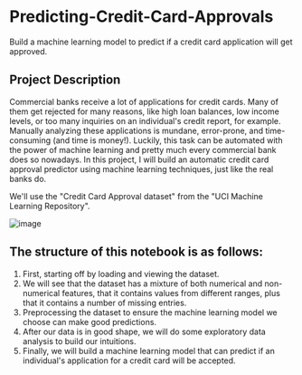 # Predicting-Credit-Card-Approvals
Build a machine learning model to predict if a credit card application will get approved.

## Project Description
Commercial banks receive a lot of applications for credit cards. Many of them get rejected for many reasons, like high loan balances, low income levels, or too many inquiries on an individual's credit report, for example. Manually analyzing these applications is mundane, error-prone, and time-consuming (and time is money!). Luckily, this task can be automated with the power of machine learning and pretty much every commercial bank does so nowadays. In this project, I will build an automatic credit card approval predictor using machine learning techniques, just like the real banks do.

We'll use the "Credit Card Approval dataset" from the "UCI Machine Learning Repository".

![image](https://user-images.githubusercontent.com/90105797/151461077-af7845e6-b404-4318-8852-d92c6a411691.png)


## The structure of this notebook is as follows:

   1) First, starting off by loading and viewing the dataset.
   2) We will see that the dataset has a mixture of both numerical and non-numerical features, that it contains values from different ranges, plus that it contains a number of missing entries.
   3) Preprocessing the dataset to ensure the machine learning model we choose can make good predictions.
   4) After our data is in good shape, we will do some exploratory data analysis to build our intuitions.
   5) Finally, we will build a machine learning model that can predict if an individual's application for a credit card will be accepted.
